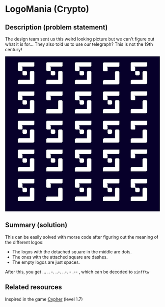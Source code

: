 # LogoMania (Crypto)

## Description (problem statement)

The design team sent us this weird looking picture but we can't figure out what it is for... They also told us to use our telegraph? This is not the 19th century!

![](logomania.png)

## Summary (solution)

This can be easily solved with morse code after figuring out the meaning of the different logos:

- The logos with the detached square in the middle are dots.
- The ones with the attached square are dashes.
- The empty logos are just spaces.

After this, you get ... .. -. ..-. ..-. - .-- , which can be decoded to `sinfftw`

## Related resources

Inspired in the game [Cypher](https://store.steampowered.com/app/746710/Cypher/) (level 1.7)
